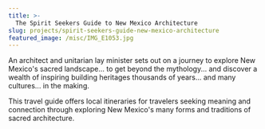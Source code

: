 ```yaml
---
title: >-
  The Spirit Seekers Guide to New Mexico Architecture
slug: projects/spirit-seekers-guide-new-mexico-architecture
featured_image: /misc/IMG_E1053.jpg
---
```


An architect and unitarian lay minister sets out on a journey to explore New Mexico's sacred landscape... to get beyond the mythology... and discover a wealth of inspiring building heritages thousands of years... and many cultures... in the making.

This travel guide offers local itineraries for travelers seeking meaning and connection through exploring New Mexico's many forms and traditions of sacred architecture.
